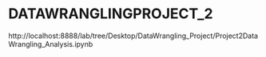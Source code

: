 # DATAWRANGLINGPROJECT_2
http://localhost:8888/lab/tree/Desktop/DataWrangling_Project/Project2DataWrangling_Analysis.ipynb
